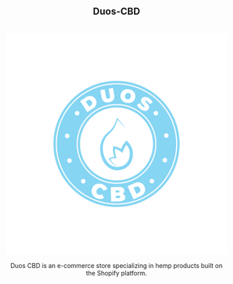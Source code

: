 ## <p align="center">Duos-CBD</p>

<br />
<div align="center">
  <img src="images/duoslogo.png">
</div>
<p  align="center">Duos CBD is an e-commerce store specializing in hemp products built on the Shopify platform.</p>
